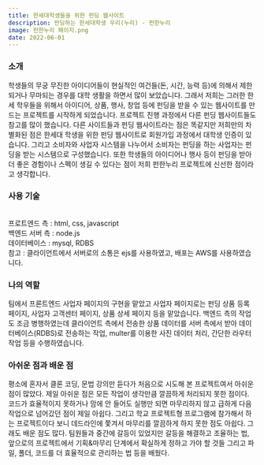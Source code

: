 ```yaml
---
title: 한세대학생들을 위한 펀딩 웹사이트
description: 펀딩하는 한세대학생 우리(누리) - 펀한누리
image: 펀한누리 페이지.png
date: 2022-06-01
---
```


<h3>소개</h3>
학생들의 무궁 무진한 아이디어들이 현실적인 여건들(돈, 시간, 능력 등)에 의해서 제한되거나 무마되는 경우를 대학 생활을 하면서 많이 보았습니다. 그래서 저희는 그러한 한세 학우들을 위해서 아이디어, 상품, 행사, 창업 등에 펀딩을 받을 수 있는 웹사이트를 만드는 프로젝트를 시작하게 되었습니다. 프로젝트 진행 과정에서 다른 펀딩 웹사이트들도 참고를 많이 했습니다. 다른 사이트들과 펀딩 웹사이트라는 점은 똑같지만 저희만의 차별화된 점은 한세대 학생을 위한 펀딩 웹사이트로 회원가입 과정에서 대학생 인증이 있습니다. 그리고 소비자와 사업자 시스템을 나누어서 소비자는 펀딩을 하는 사업자는 펀딩을 받는 시스템으로 구성했습니다. 또한 학생들의 아이디어나 행사 등이 펀딩을 받아 더 좋은 경험이나 스펙이 생길 수 있다는 점이 저희 펀한누리 프로젝트에 신선한 점이라고 생각합니다.

<h3>사용 기술</h3><br />
프로트엔드 측 : html, css, javascript<br />
백엔드 서버 측 : node.js<br />
데이터베이스 : mysql, RDBS<br />
참고 : 클라이언트에서 서버로의 소통은 ejs를 사용하였고, 배포는 AWS를 사용하였습니다.

<h3>나의 역할</h3>
팀에서 프론트엔드 사업자 페이지의 구현을 맡았고 사업자 페이지로는 펀딩 상품 등록 페이지, 사업자 고객센터 페이지, 상품 상세 페이지 등을 맡았습니다.
백엔드 측의 작업도 조금 병행하였는데 클라이언트 측에서 전송한 상품 데이터를 서버 측에서
받아 데이터베이스(RDBS)로 전송하는 작업, multer를 이용한 사진 데이터 처리, 간단한 라우터
작업 등을 수행하였습니다.

<h3>아쉬운 점과 배운 점</h3>
평소에 혼자서 클론 코딩, 문법 강의만 듣다가 처음으로 시도해 본 프로젝트여서 아쉬운 점이 많았다. 제일 아쉬운 점은 모든 작업이 생각만큼 깔끔하게 처리되지 못한 점이다. 코드가 효율적이지 못하거나 맘에 안 들어도 실행만 되면 마무리하지 않고 급하게 다음 작업으로 넘어갔던 점이 제일 아쉽다. 그리고 학교 프로젝트형 프로그램에 참가해서 하는 프로젝트이다 보니 데드라인에 쫓겨서 마무리를 깔끔하게 하지 못한 점도 아쉽다.
그래도 배운 점도 많다. 팀원들과 중간에 갈등이 있었지만 갈등을 해결하고 조율하는 법, 앞으로의 프로젝트에서 기획&마무리 단계에서 확실하게 정하고 가야 할 것들 그리고 파일, 폴더, 코드를 더 효율적으로 관리하는 법 등을 배웠다.
